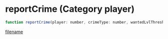 # reportCrime (Category player)

```js
function reportCrime(player: number, crimeType: number, wantedLvlThresh: number): void
```

[filename](reportCrime_m.md ':include')